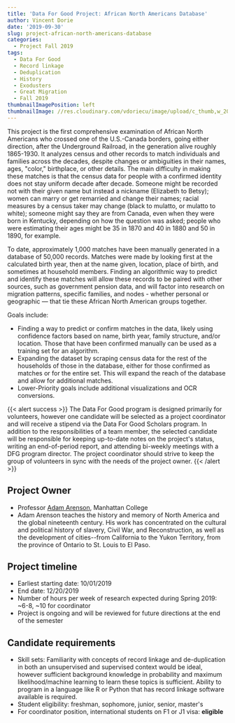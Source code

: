 ```yaml
---
title: 'Data For Good Project: African North Americans Database'
author: Vincent Dorie
date: '2019-09-30'
slug: project-african-north-americans-database
categories:
  - Project Fall 2019
tags:
  - Data For Good
  - Record linkage
  - Deduplication
  - History
  - Exodusters
  - Great Migration
  - Fall 2019
thumbnailImagePosition: left
thumbnailImage: //res.cloudinary.com/vdoriecu/image/upload/c_thumb,w_200,g_face/v1569955380/african_north_americans_cybrfk
---
```

This project is the first comprehensive examination of African North Americans who crossed one of the U.S.-Canada borders, going either direction, after the Underground Railroad, in the generation alive roughly 1865-1930. It analyzes census and other records to match individuals and families across the decades, despite changes or ambiguities in their names, ages, "color," birthplace, or other details. The main difficulty in making these matches is that the census data for people with a confirmed identity does not stay uniform decade after decade. Someone might be recorded not with their given name but instead a nickname (Elizabeth to Betsy); women can marry or get remarried and change their names; racial measures by a census taker may change (black to mulatto, or mulatto to white); someone might say they are from Canada, even when they were born in Kentucky, depending on how the question was asked; people who were estimating their ages might be 35 in 1870 and 40 in 1880 and 50 in 1890, for example.

<!--more-->

To date, approximately 1,000 matches have been manually generated in a database of 50,000 records. Matches were made by looking first at the calculated birth year, then at the name given, location, place of birth, and sometimes at household members. Finding an algorithmic way to predict and identify these matches will allow these records to be paired with other sources, such as government pension data, and will factor into research on migration patterns, specific families, and nodes - whether personal or geographic — that tie these African North American groups together. 

Goals include:

+ Finding a way to predict or confirm matches in the data, likely using confidence factors based on name, birth year, family structure, and/or location. Those that have been confirmed manually can be used as a training set for an algorithm. 
+ Expanding the dataset by scraping census data for the rest of the households of those in the database, either for those confirmed as matches or for the entire set. This will expand the reach of the database and allow for additional matches.
+ Lower-Priority goals include additional visualizations and OCR conversions.

{{< alert success >}}
The Data For Good program is designed primarily for volunteers, however one candidate will be selected as a project coordinator and will receive a stipend via the Data For Good Scholars program. In addition to the responsibilities of a team member, the selected candidate will be responsible for keeping up-to-date notes on the project's status, writing an end-of-period report, and attending bi-weekly meetings with a DFG program director. The project coordinator should strive to keep the group of volunteers in sync with the needs of the project owner.
{{< /alert >}}

## Project Owner
+ Professor [Adam Arenson](https://manhattan.edu/campus-directory/adam.arenson), Manhattan College
+ Adam Arenson teaches the history and memory of North America and the global nineteenth century. His work has concentrated on the cultural and political history of slavery, Civil War, and Reconstruction, as well as the development of cities--from California to the Yukon Territory, from the province of Ontario to St. Louis to El Paso. 

## Project timeline
+ Earliest starting date: 10/01/2019
+ End date: 12/20/2019
+ Number of hours per week of research expected during Spring 2019: ~6-8, ~10 for coordinator
+ Project is ongoing and will be reviewed for future directions at the end of the semester

## Candidate requirements
+ Skill sets: Familiarity with concepts of record linkage and de-duplication in both an unsupervised and supervised context would be ideal, however sufficient background knowledge in probability and maximum likelihood/machine learning to learn these topics is sufficient. Ability to program in a language like R or Python that has record linkage software available is required.
+ Student eligibility: freshman, sophomore, junior, senior, master's
+ For coordinator position, international students on F1 or J1 visa: **eligible**

